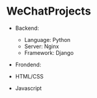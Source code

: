 # WeChatProjects

+ Backend:
  + Language: Python
  + Server: Nginx
  + Framework: Django
 
 + Frondend:
  + HTML/CSS
  + Javascript
